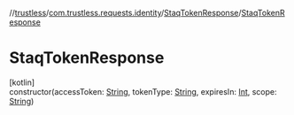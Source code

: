 //[trustless](../../../index.md)/[com.trustless.requests.identity](../index.md)/[StaqTokenResponse](index.md)/[StaqTokenResponse](-staq-token-response.md)

# StaqTokenResponse

[kotlin]\
constructor(accessToken: [String](https://kotlinlang.org/api/latest/jvm/stdlib/kotlin/-string/index.html), tokenType: [String](https://kotlinlang.org/api/latest/jvm/stdlib/kotlin/-string/index.html), expiresIn: [Int](https://kotlinlang.org/api/latest/jvm/stdlib/kotlin/-int/index.html), scope: [String](https://kotlinlang.org/api/latest/jvm/stdlib/kotlin/-string/index.html))
